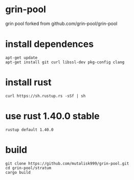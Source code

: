 # grin-pool
grin pool forked from github.com/grin-pool/grin-pool


# install dependences
```
apt-get update
apt-get install git curl libssl-dev pkg-config clang
```

# install rust
```
curl https://sh.rustup.rs -sSf | sh
```

# use rust 1.40.0 stable
```
rustup default 1.40.0
```

# build
```
git clone https://github.com/mutalisk999/grin-pool.git
cd grin-pool/stratum
cargo build
```

